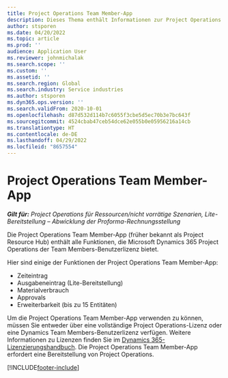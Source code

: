 ```yaml
---
title: Project Operations Team Member-App
description: Dieses Thema enthält Informationen zur Project Operations Team Member-App in Microsoft Dynamics 365 Project Operations.
author: stsporen
ms.date: 04/20/2022
ms.topic: article
ms.prod: ''
audience: Application User
ms.reviewer: johnmichalak
ms.search.scope: ''
ms.custom: ''
ms.assetid: ''
ms.search.region: Global
ms.search.industry: Service industries
ms.author: stsporen
ms.dyn365.ops.version: ''
ms.search.validFrom: 2020-10-01
ms.openlocfilehash: d87d532d114b7c6055f3cbe5d5ec70b3e7bc643f
ms.sourcegitcommit: 4524cbab47ceb54dce62e055b0e05956216a14cb
ms.translationtype: HT
ms.contentlocale: de-DE
ms.lasthandoff: 04/29/2022
ms.locfileid: "8657554"
---
```

# <a name="project-operations-team-member-app"></a>Project Operations Team Member-App

_**Gilt für:** Project Operations für Ressourcen/nicht vorrätige Szenarien, Lite-Bereitstellung – Abwicklung der Proforma-Rechnungsstellung_

Die Project Operations Team Member-App (früher bekannt als Project Resource Hub) enthält alle Funktionen, die Microsoft Dynamics 365 Project Operations der Team Members-Benutzerlizenz bietet.

Hier sind einige der Funktionen der Project Operations Team Member-App:

- Zeiteintrag
- Ausgabeneintrag (Lite-Bereitstellung)
- Materialverbrauch
- Approvals
- Erweiterbarkeit (bis zu 15 Entitäten)

Um die Project Operations Team Member-App verwenden zu können, müssen Sie entweder über eine vollständige Project Operations-Lizenz oder eine Dynamics Team Members-Benutzerlizenz verfügen. Weitere Informationen zu Lizenzen finden Sie im [Dynamics 365-Lizenzierungshandbuch](https://go.microsoft.com/fwlink/?LinkId=866544&clcid=0x409). Die Project Operations Team Member-App erfordert eine Bereitstellung von Project Operations.

[!INCLUDE[footer-include](../includes/footer-banner.md)]
